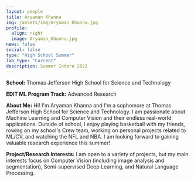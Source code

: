 ```yaml
---
layout: people
title: Aryaman Khanna
img: /assets/img/Aryaman_Khanna.jpg
profile:
  align: right
  image: Aryaman_Khanna.jpg
news: false
social: false
type: "High School Summer"
lab_type: "Current"
description: Summer Intern 2022
---
```


**School:** Thomas Jefferson High School for Science and Technology

**EDIT ML Program Track:**
Advanced Research

**About Me:**
Hi! I'm Aryaman Khanna and I'm a sophomore at Thomas Jefferson High School for Science and Technology. I am passionate about Machine Learning and Computer Vision and their endless real-world applications. Outside of school, I enjoy playing basketball with my friends, rowing on my school's Crew team, working on personal projects related to ML/CV, and watching the NFL and NBA. I am looking forward to gaining valuable research experience this summer!

**Project/Research Interests:**
I am open to a variety of projects, but my main interests focus on Computer Vision (including image analysis and segmentation), Semi-supervised Deep Learning, and Natural Language Processing.
